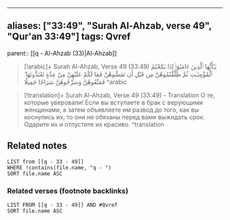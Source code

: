 
---
aliases: ["33:49", "Surah Al-Ahzab, verse 49", "Qur'an 33:49"]
tags: Qvref
---

parent:: [[q - Al-Ahzab (33)|Al-Ahzab]]

> [!arabic]+ Surah Al-Ahzab, Verse 49 (33:49)
> <span class="quran-arabic">يَـٰٓأَيُّهَا ٱلَّذِينَ ءَامَنُوٓا۟ إِذَا نَكَحْتُمُ ٱلْمُؤْمِنَـٰتِ ثُمَّ طَلَّقْتُمُوهُنَّ مِن قَبْلِ أَن تَمَسُّوهُنَّ فَمَا لَكُمْ عَلَيْهِنَّ مِنْ عِدَّةٍ تَعْتَدُّونَهَا ۖ فَمَتِّعُوهُنَّ وَسَرِّحُوهُنَّ سَرَاحًا جَمِيلًا</span>
^arabic

> [!translation]+ Surah Al-Ahzab, Verse 49 (33:49) - Translation
> О те, которые уверовали! Если вы вступаете в брак с верующими женщинами, а затем объявляете им развод до того, как вы коснулись их, то они не обязаны перед вами выжидать срок. Одарите их и отпустите их красиво.
^translation



## Related notes
```dataview
LIST from [[q - 33 - 49]]
WHERE !contains(file.name, "q - ")
SORT file.name ASC
```

### Related verses (footnote backlinks)
```dataview
LIST FROM [[q - 33 - 49]] AND #Qvref
SORT file.name ASC
```

